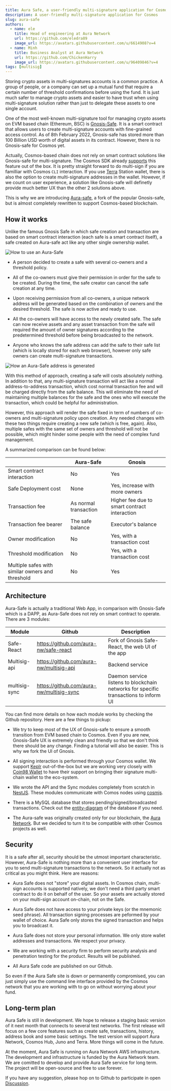 ```yaml
---
title: Aura Safe, a user-friendly multi-signature application for Cosmos
description: A user-friendly multi-signature application for Cosmos 
slug: aura-safe
authors:
  - name: ele
    title: Head of engineering at Aura Network
    url: https://github.com/eledra89
    image_url: https://avatars.githubusercontent.com/u/6614908?v=4
  - name: Minh
    title: Business Analyst at Aura Network
    url: https://github.com/ChickenHarry
    image_url: https://avatars.githubusercontent.com/u/96409846?v=4	
tags: [multisig]
---
```


Storing crypto assets in multi-signatures accounts is a common practice. A group of people, or a company can set up a mutual fund that require a certain number of threshold confirmations before using the fund. It is just much safer to manage crypto assets and easier to have trust when using multi-signature solution rather than just to delegate these assets to one single account.

<!--truncate-->

One of the most well-known multi-signature tool for managing crypto assets on EVM based chain (Ethereum, BSC) is [Gnosis-Safe](https://gnosis-safe.io/). It is a smart contract that allows users to create multi-signature accounts with fine-grained access control. As of 8th February 2022, Gnosis-safe has stored more than 100 Billion USD worth of digital assets in its contract. However, there is no Gnosis-safe for Cosmos yet.

Actually, Cosmos-based chain does not rely on smart contract solutions like Gnosis-safe for multi-signature. The Cosmos SDK already [supports](https://docs.cosmos.network/master/run-node/txs.html#signing-with-multiple-signers) this feature out of the box. It is pretty straight forward to do multi-sign if you are familliar with Cosmos `CLI` interaction. If you use [Terra](https://station.terra.money/) Station wallet, there is also the option to create multi-signature addresses in the wallet. However, if we count on user experience, a solution like Gnosis-safe will definetly provide much better UX than the other 2 solutions above. 

This is why we are introducing [Aura-safe](https://github.com/aura-nw/safe-react), a fork of the popular Gnosis-safe, but is almost completely rewritten to support Cosmos-based blockchain.

## How it works

Unlike the famous Gnosis Safe in which safe creation and transaction are based on smart contract interaction (each safe is a smart contract itself), a safe created on Aura-safe act like any other single ownership wallet.

![How to use an Aura-Safe](/img/safe_process.png)

- A person decided to create a safe with several co-owners and a threshold policy.

- All of the co-owners must give their permission in order for the safe to be created. During the time, the safe creator can cancel the safe creation at any time.

- Upon receiving permission from all co-owners, a unique network address will be generated based on the combination of owners and the desired threshold. The safe is now active and ready to use.

- All the co-owners will have access to the newly created safe. The safe can now receive assets and any asset transaction from the safe will required the amount of owner signatures according to the predetermined threshold before being broadcasted to the network.

- Anyone who knows the safe address can add the safe to their safe list (which is locally stored for each web browser), however only safe owners can create multi-signature transactions.

![How an Aura-Safe address is generated](/img/safe_address.png)

With this method of approach, creating a safe will costs absolutely nothing. In addition to that, any multi-signature transaction will act like a normal address-to-address transaction, which cost normal transaction fee and will be charged directly from the safe balance. This will eliminate the need of maintaining multiple balances for the safe and the ones who will execute the transaction, which could be helpful for administration.

However, this approach will render the safe fixed in term of numbers of co-owners and multi-signature policy upon creation. Any needed changes with these two things require creating a new safe (which is free, again). Also, multiple safes with the same set of owners and threshold will not be possible, which might hinder some people with the need of complex fund management.

A summarized comparison can be found below:

|               		                          | Aura-Safe             | Gnosis                                       |
|-------------------------------------------------|-----------------------|----------------------------------------------|
| Smart contract interaction                      | No                    | Yes                                          |
| Safe Deployment cost                            | None                  | Yes, increase with more owners               |
| Transaction fee                                 | As normal transaction | Higher fee due to smart contract interaction |
| Transaction fee bearer                          | The safe balance      | Executor's balance                           |
| Owner modification                              | No                    | Yes, with a transaction cost                 |
| Threshold modification                          | No                    | Yes, with a transaction cost                 |
| Multiple safes with similar owners and threshold| No                    | Yes                                          |

## Architecture

Aura-Safe is actually a traditional Web App, in comparison with Gnosis-Safe which is a DAPP, as Aura-Safe does not rely on smart contract to operate. There are 3 modules:

| Module        | Github                                   | Description                                                                          |
|---------------|------------------------------------------|--------------------------------------------------------------------------------------|
| Safe-React    | https://github.com/aura-nw/safe-react    | Fork of Gnosis Safe-React, the web UI of the app                                     |
| Multisig-api  | https://github.com/aura-nw/multisig-api  | Backend service                                                       |
| multisig-sync | https://github.com/aura-nw/multisig-sync | Daemon service listens to blockchain networks for specific transactions to inform UI |

You can find more details on how each module works by checking the Github repository. Here are a few things to pickup:

- We try to keep most of the UX of Gnosis-safe to ensure a smooth transition from EVM based chain to Cosmos. Even if you are new, Gnosis-Safe UX is extremely clean and friendly so that we don't think there should be any change. Finding a tutorial will also be easier. This is why we fork the UI of Gnosis.

- All signing interaction is performed through your Cosmos wallet. We support [Keplr](https://www.keplr.app/) out-of-the-box but we are working very closely with [Coin98 Wallet](https://wallet.coin98.com/) to have their support on bringing their signature multi-chain wallet to the eco-system.

- We wrote the API and the Sync modules completely from scratch in [NestJS](https://nestjs.com/). These modules communicate with Comos nodes using [cosmjs](https://github.com/cosmos/cosmjs).

- There is a MySQL database that stores pending/signed/broadcasted transactions. Check out the [entity-diagram](https://github.com/aura-nw/multisig-api/blob/dev/docs/README.md) of the database if you need.

- The Aura-safe was originally created only for our blockchain, the [Aura Network](https://aura.network/). But we decided to turn it to be compatible with other Cosmos projects as well.

## Security
It is a safe after all, security should be the utmost important characteristic. However, Aura-Safe is nothing more than a convenient user interface for you to send multi-signature transactions to the network. So it actually not as critical as you might think. Here are reasons:

- Aura Safe does not "store" your digital assets. In Cosmos chain, multi-sign accounts is supported natively, we don't need a third party smart contract to do it on behalf of the user. So your assets are actually stored on your multi-sign account on-chain, not on the Safe.

- Aura Safe does not have access to your private keys (or the mnemonic seed phrase). All transaction signing processes are peformed by your wallet of choice. Aura Safe only stores the signed transaction and helps you to broadcast it.

- Aura Safe does not store your personal information. We only store wallet addresses and transactions. We respect your privacy.

- We are working with a security firm to perform security analysis and penetration testing for the product. Results will be published.

- All Aura Safe code are published on our Github.

So even if the Aura Safe site is down or permanently compromised, you can just simply use the command line interface provided by the Cosmos network that you are working with to go on without worrying about your fund.

## Long-term plan

Aura Safe is still in development. We hope to release a staging basic version of it next month that connects to several test networks. The first release will focus on a few core features such as create safe, transactions, history, address book and some basic settings.
The test version will support Aura Network, Cosmos Hub, Juno and Terra. More things will come in the future.

At the moment, Aura Safe is running on Aura Network AWS infrastructure. The development and infrastructure is funded by the Aura Network team. We are comitted to develop and provide Aura Safe service for long term. The project will be open-source and free to use forever.

If you have any suggestion, please hop on to Github to participate in open [Discussion](https://github.com/aura-nw/safe-react/discussions).